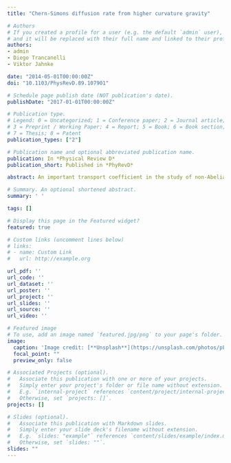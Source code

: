 ```yaml
---
title: "Chern-Simons diffusion rate from higher curvature gravity"

# Authors
# If you created a profile for a user (e.g. the default `admin` user), write the username (folder name) here 
# and it will be replaced with their full name and linked to their profile.
authors:
- admin
- Diego Trancanelli
- Viktor Jahnke

date: "2014-05-01T00:00:00Z"
doi: "10.1103/PhysRevD.89.107901"

# Schedule page publish date (NOT publication's date).
publishDate: "2017-01-01T00:00:00Z"

# Publication type.
# Legend: 0 = Uncategorized; 1 = Conference paper; 2 = Journal article;
# 3 = Preprint / Working Paper; 4 = Report; 5 = Book; 6 = Book section;
# 7 = Thesis; 8 = Patent
publication_types: ["2"]

# Publication name and optional abbreviated publication name.
publication: In *Physical Review D*
publication_short: Published in *PhyRevD*

abstract: An important transport coefficient in the study of non-Abelian plasmas is the Chern-Simons diffusion rate, which parametrizes the rate of transition among the degenerate vacua of a gauge theory. We compute this quantity at strong coupling, via holography, using two theories of gravity with higher curvature corrections, namely Gauss-Bonnet gravity and quasitopological gravity. We find that these corrections may either increase or decrease the result obtained from Einstein’s gravity, depending on the value of the couplings. The Chern-Simons diffusion rate for Gauss-Bonnet gravity decreases as the shear viscosity over entropy ratio is increased.

# Summary. An optional shortened abstract.
summary: ' '

tags: []

# Display this page in the Featured widget?
featured: true

# Custom links (uncomment lines below)
# links:
# - name: Custom Link
#   url: http://example.org

url_pdf: ''
url_code: ''
url_dataset: ''
url_poster: ''
url_project: ''
url_slides: ''
url_source: ''
url_video: ''

# Featured image
# To use, add an image named `featured.jpg/png` to your page's folder. 
image:
  caption: 'Image credit: [**Unsplash**](https://unsplash.com/photos/pLCdAaMFLTE)'
  focal_point: ""
  preview_only: false

# Associated Projects (optional).
#   Associate this publication with one or more of your projects.
#   Simply enter your project's folder or file name without extension.
#   E.g. `internal-project` references `content/project/internal-project/index.md`.
#   Otherwise, set `projects: []`.
projects: []

# Slides (optional).
#   Associate this publication with Markdown slides.
#   Simply enter your slide deck's filename without extension.
#   E.g. `slides: "example"` references `content/slides/example/index.md`.
#   Otherwise, set `slides: ""`.
slides: ""
---
```

